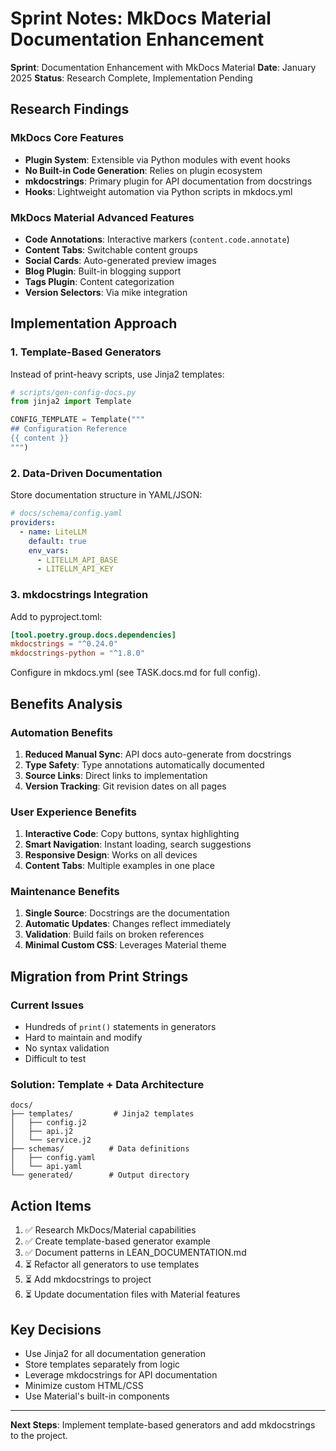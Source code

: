 # Sprint Notes: MkDocs Material Documentation Enhancement

**Sprint**: Documentation Enhancement with MkDocs Material
**Date**: January 2025
**Status**: Research Complete, Implementation Pending

## Research Findings

### MkDocs Core Features
- **Plugin System**: Extensible via Python modules with event hooks
- **No Built-in Code Generation**: Relies on plugin ecosystem
- **mkdocstrings**: Primary plugin for API documentation from docstrings
- **Hooks**: Lightweight automation via Python scripts in mkdocs.yml

### MkDocs Material Advanced Features
- **Code Annotations**: Interactive markers (`content.code.annotate`)
- **Content Tabs**: Switchable content groups
- **Social Cards**: Auto-generated preview images
- **Blog Plugin**: Built-in blogging support
- **Tags Plugin**: Content categorization
- **Version Selectors**: Via mike integration

## Implementation Approach

### 1. Template-Based Generators
Instead of print-heavy scripts, use Jinja2 templates:

```python
# scripts/gen-config-docs.py
from jinja2 import Template

CONFIG_TEMPLATE = Template("""
## Configuration Reference
{{ content }}
""")
```

### 2. Data-Driven Documentation
Store documentation structure in YAML/JSON:
```yaml
# docs/schema/config.yaml
providers:
  - name: LiteLLM
    default: true
    env_vars:
      - LITELLM_API_BASE
      - LITELLM_API_KEY
```

### 3. mkdocstrings Integration
Add to pyproject.toml:
```toml
[tool.poetry.group.docs.dependencies]
mkdocstrings = "^0.24.0"
mkdocstrings-python = "^1.8.0"
```

Configure in mkdocs.yml (see TASK.docs.md for full config).

## Benefits Analysis

### Automation Benefits
1. **Reduced Manual Sync**: API docs auto-generate from docstrings
2. **Type Safety**: Type annotations automatically documented
3. **Source Links**: Direct links to implementation
4. **Version Tracking**: Git revision dates on all pages

### User Experience Benefits
1. **Interactive Code**: Copy buttons, syntax highlighting
2. **Smart Navigation**: Instant loading, search suggestions
3. **Responsive Design**: Works on all devices
4. **Content Tabs**: Multiple examples in one place

### Maintenance Benefits
1. **Single Source**: Docstrings are the documentation
2. **Automatic Updates**: Changes reflect immediately
3. **Validation**: Build fails on broken references
4. **Minimal Custom CSS**: Leverages Material theme

## Migration from Print Strings

### Current Issues
- Hundreds of `print()` statements in generators
- Hard to maintain and modify
- No syntax validation
- Difficult to test

### Solution: Template + Data Architecture
```
docs/
├── templates/         # Jinja2 templates
│   ├── config.j2
│   ├── api.j2
│   └── service.j2
├── schemas/          # Data definitions
│   ├── config.yaml
│   └── api.yaml
└── generated/        # Output directory
```

## Action Items
1. ✅ Research MkDocs/Material capabilities
2. ✅ Create template-based generator example
3. ✅ Document patterns in LEAN_DOCUMENTATION.md
4. ⏳ Refactor all generators to use templates
5. ⏳ Add mkdocstrings to project
6. ⏳ Update documentation files with Material features

## Key Decisions
- Use Jinja2 for all documentation generation
- Store templates separately from logic
- Leverage mkdocstrings for API documentation
- Minimize custom HTML/CSS
- Use Material's built-in components

---

**Next Steps**: Implement template-based generators and add mkdocstrings to the project.